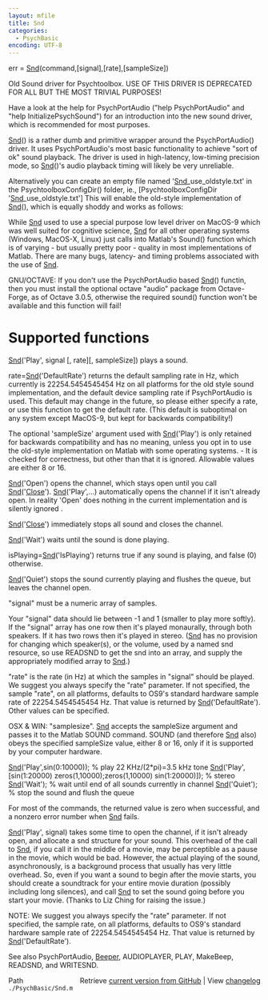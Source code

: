 ```yaml
---
layout: mfile
title: Snd
categories:
  - PsychBasic
encoding: UTF-8
---
```


err = [Snd](/docs/Snd)\(command,\[signal\],\[rate\],\[sampleSize\]\)

Old Sound driver for Psychtoolbox. USE OF THIS DRIVER IS DEPRECATED FOR
ALL BUT THE MOST TRIVIAL PURPOSES\!

Have a look at the help for PsychPortAudio \("help PsychPortAudio" and
"help InitializePsychSound"\) for an introduction into the new sound
driver, which is recommended for most purposes.

[Snd](/docs/Snd)\(\) is a rather dumb and primitive wrapper around the PsychPortAudio\(\)
driver. It uses PsychPortAudio's most basic functionality to achieve
"sort of ok" sound playback. The driver is used in high-latency,
low-timing precision mode, so [Snd](/docs/Snd)\(\)'s audio playback timing will likely
be very unreliable.

Alternatively you can create an empty file named '[Snd](/docs/Snd)\_use\_oldstyle.txt' in
the PsychtoolboxConfigDir\(\) folder, ie., \[PsychtoolboxConfigDir '[Snd](/docs/Snd)\_use\_oldstyle.txt'\]
This will enable the old-style implementation of [Snd](/docs/Snd)\(\), which is equally
shoddy and works as follows:

While [Snd](/docs/Snd) used to use a special purpose low level driver on MacOS-9 which
was well suited for cognitive science, [Snd](/docs/Snd) for all other operating
systems \(Windows, MacOS-X, Linux\) just calls into Matlab's Sound\(\)
function which is of varying - but usually pretty poor - quality in most
implementations of Matlab. There are many bugs, latency- and timing
problems associated with the use of [Snd](/docs/Snd).

GNU/OCTAVE: If you don't use the PsychPortAudio based [Snd](/docs/Snd)\(\) functin, then
you must install the optional octave "audio" package from Octave-Forge,
as of Octave 3.0.5, otherwise the required sound\(\) function won't be
available and this function will fail\!


# Supported functions

[Snd](/docs/Snd)\('Play', signal \[, rate\]\[, sampleSize\]\) plays a sound.

rate=[Snd](/docs/Snd)\('DefaultRate'\) returns the default sampling rate in Hz, which
currently is 22254.5454545454 Hz on all platforms for the old style sound
implementation, and the default device sampling rate if PsychPortAudio is
used. This default may change in the future, so please either specify a
rate, or use this function to get the default rate. \(This default is
suboptimal on any system except MacOS-9, but kept for backwards
compatibility\!\)

The optional 'sampleSize' argument used with [Snd](/docs/Snd)\('Play'\) is only retained
for backwards compatibility and has no meaning, unless you opt in to use
the old-style implementation on Matlab with some operating systems. - It
is checked for correctness, but other than that it is ignored. Allowable
values are either 8 or 16.

[Snd](/docs/Snd)\('Open'\) opens the channel, which stays open until you call
[Snd](/docs/Snd)\('[Close](/docs/Close)'\). [Snd](/docs/Snd)\('Play',...\) automatically opens the channel if it isn't
already open. In reality 'Open' does nothing in the current
implementation and is silently ignored .

[Snd](/docs/Snd)\('[Close](/docs/Close)'\) immediately stops all sound and closes the channel.

[Snd](/docs/Snd)\('Wait'\) waits until the sound is done playing.

isPlaying=[Snd](/docs/Snd)\('IsPlaying'\) returns true if any sound is playing, and
false \(0\) otherwise.

[Snd](/docs/Snd)\('Quiet'\) stops the sound currently playing and flushes the queue, but
leaves the channel open.

"signal" must be a numeric array of samples.

Your "signal" data should lie between -1 and 1 \(smaller to play more
softly\). If the "signal" array has one row then it's played monaurally,
through both speakers. If it has two rows then it's played in stereo.
\([Snd](/docs/Snd) has no provision for changing which speaker\(s\), or the volume, used
by a named snd resource, so use READSND to get the snd into an array,
and supply the appropriately modified array to [Snd](/docs/Snd).\)

"rate" is the rate \(in Hz\) at which the samples in "signal" should be
played. We suggest you always specify the "rate" parameter. If not
specified, the sample "rate", on all platforms, defaults to OS9's
standard hardware sample rate of 22254.5454545454 Hz. That value is
returned by [Snd](/docs/Snd)\('DefaultRate'\). Other values can be specified.

OSX & WIN: "samplesize". [Snd](/docs/Snd) accepts the sampleSize argument and passes
it to the Matlab SOUND command.  SOUND \(and therefore [Snd](/docs/Snd) also\) obeys the
specified sampleSize value, either 8 or 16, only if it is supported by
your computer hardware.

[Snd](/docs/Snd)\('Play',sin\(0:10000\)\); % play 22 KHz/\(2\*pi\)=3.5 kHz tone
[Snd](/docs/Snd)\('Play',\[sin\(1:20000\) zeros\(1,10000\);zeros\(1,10000\) sin\(1:20000\)\]\); % stereo
[Snd](/docs/Snd)\('Wait'\);                % wait until end of all sounds currently in channel
[Snd](/docs/Snd)\('Quiet'\);               % stop the sound and flush the queue

For most of the commands, the returned value is zero when successful, and
a nonzero error number when [Snd](/docs/Snd) fails.

[Snd](/docs/Snd)\('Play', signal\) takes some time to open the channel, if it isn't
already open, and allocate a snd structure for your sound. This overhead
of the call to [Snd](/docs/Snd), if you call it in the middle of a movie, may be
perceptible as a pause in the movie, which would be bad. However, the
actual playing of the sound, asynchronously, is a background process that
usually has very little overhead. So, even if you want a sound to begin
after the movie starts, you should create a soundtrack for your entire
movie duration \(possibly including long silences\), and call [Snd](/docs/Snd) to set
the sound going before you start your movie. \(Thanks to Liz Ching for
raising the issue.\)

NOTE: We suggest you always specify the "rate" parameter. If not
specified, the sample rate, on all platforms, defaults to OS9's
standard hardware sample rate of 22254.5454545454 Hz. That value is returned
by [Snd](/docs/Snd)\('DefaultRate'\).

See also PsychPortAudio, [Beeper](/docs/Beeper), AUDIOPLAYER, PLAY, MakeBeep, READSND, and WRITESND.


<div class="code_header" style="text-align:right;">
  <span style="float:left;">Path&nbsp;&nbsp;</span> <span class="counter">Retrieve <a href=
  "https://raw.github.com/Psychtoolbox-3/Psychtoolbox-3/beta/./PsychBasic/Snd.m">current version from GitHub</a> | View <a href=
  "https://github.com/Psychtoolbox-3/Psychtoolbox-3/commits/beta/./PsychBasic/Snd.m">changelog</a></span>
</div>
<div class="code">
  <code>./PsychBasic/Snd.m</code>
</div>
